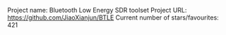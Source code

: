Project name: Bluetooth Low Energy SDR toolset
Project URL: https://github.com/JiaoXianjun/BTLE
Current number of stars/favourites: 421
